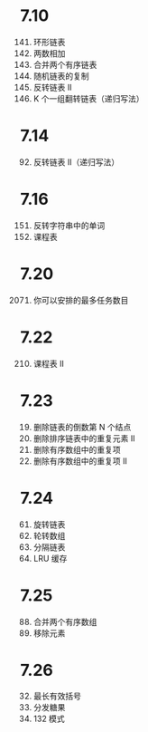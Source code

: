 # 7.10
141. 环形链表
2. 两数相加
21. 合并两个有序链表
138. 随机链表的复制
92. 反转链表 II
25. K 个一组翻转链表（递归写法）

# 7.14
92. 反转链表 II（递归写法）

# 7.16
151. 反转字符串中的单词
207. 课程表

# 7.20
2071. 你可以安排的最多任务数目

# 7.22
210. 课程表 II

# 7.23
19. 删除链表的倒数第 N 个结点
82. 删除排序链表中的重复元素 II
26. 删除有序数组中的重复项
80. 删除有序数组中的重复项 II

# 7.24
61. 旋转链表
189. 轮转数组
86. 分隔链表
146. LRU 缓存

# 7.25
88. 合并两个有序数组
27. 移除元素

# 7.26
32. 最长有效括号
135. 分发糖果
456. 132 模式 